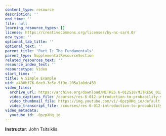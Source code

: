 ```yaml
---
content_type: resource
description: ''
end_time: ''
file: null
learning_resource_types: []
license: https://creativecommons.org/licenses/by-nc-sa/4.0/
ocw_type: ''
optional_tab_title: ''
optional_text: ''
parent_title: 'Part I: The Fundamentals'
parent_type: SupplementalResourceSection
related_resources_text: ''
resource_index_text: ''
resourcetype: Video
start_time: ''
title: A Simple Example
uid: a480bf76-6ee9-3e5e-5f9e-205a1a0dc450
video_files:
  archive_url: https://archive.org/download/MITRES.6-012S18/MITRES6_012S18_L13-08_300k.mp4
  video_captions_file: /courses/res-6-012-introduction-to-probability-spring-2018/b2f21a95afd453489eb4080e5c7474f7_-0pzpXHq_io.vtt
  video_thumbnail_file: https://img.youtube.com/vi/-0pzpXHq_io/default.jpg
  video_transcript_file: /courses/res-6-012-introduction-to-probability-spring-2018/3bfb25aec8b83dc734c9a24e2b351080_-0pzpXHq_io.pdf
video_metadata:
  youtube_id: -0pzpXHq_io
---
```


**Instructor:** John Tsitsiklis

